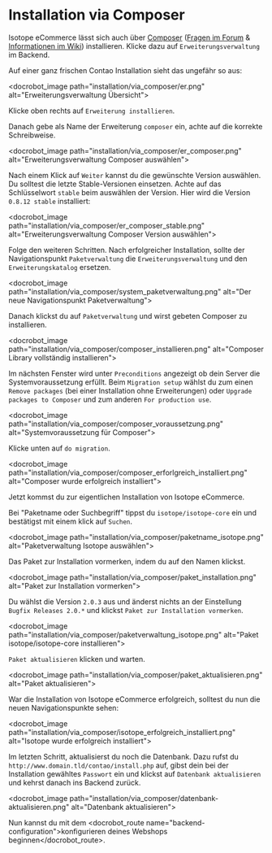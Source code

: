 # Installation via Composer

Isotope eCommerce lässt sich auch über [Composer][1] ([Fragen im Forum][2] & [Informationen im Wiki][3]) installieren. Klicke dazu auf `Erweiterungsverwaltung` im Backend.

Auf einer ganz frischen Contao Installation sieht das ungefähr so aus:

<docrobot_image path="installation/via_composer/er.png" alt="Erweiterungsverwaltung Übersicht">

Klicke oben rechts auf `Erweiterung installieren`.

Danach gebe als Name der Erweiterung `composer` ein, achte auf die korrekte Schreibweise. 

<docrobot_image path="installation/via_composer/er_composer.png" alt="Erweiterungsverwaltung Composer auswählen">

Nach einem Klick auf `Weiter` kannst du die gewünschte Version auswählen. Du solltest die letzte Stable-Versionen einsetzen. Achte auf das Schlüsselwort `stable` beim auswählen der Version. Hier wird die Version `0.8.12 stable` installiert:

<docrobot_image path="installation/via_composer/er_composer_stable.png" alt="Erweiterungsverwaltung Composer Version auswählen">

Folge den weiteren Schritten. Nach erfolgreicher Installation, sollte der Navigationspunkt `Paketverwaltung` die `Erweiterungsverwaltung` und den `Erweiterungskatalog` ersetzen.

<docrobot_image path="installation/via_composer/system_paketverwaltung.png" alt="Der neue Navigationspunkt Paketverwaltung">

Danach klickst du auf `Paketverwaltung` und wirst gebeten Composer zu installieren.

<docrobot_image path="installation/via_composer/composer_installieren.png" alt="Composer Library vollständig installieren">

Im nächsten Fenster wird unter `Preconditions` angezeigt ob dein Server die Systemvoraussetzung erfüllt. Beim `Migration setup` wählst du zum einen `Remove packages` (bei einer Installation ohne Erweiterungen) oder `Upgrade packages to Composer` und zum anderen `For production use`.

<docrobot_image path="installation/via_composer/composer_voraussetzung.png" alt="Systemvoraussetzung für Composer">

Klicke unten auf `do migration`.

<docrobot_image path="installation/via_composer/composer_erforlgreich_installiert.png" alt="Composer wurde erfolgreich installiert">

Jetzt kommst du zur eigentlichen Installation von Isotope eCommerce.

Bei "Paketname oder Suchbegriff" tippst du `isotope/isotope-core` ein und bestätigst mit einem klick auf `Suchen`.

<docrobot_image path="installation/via_composer/paketname_isotope.png" alt="Paketverwaltung Isotope auswählen">

Das Paket zur Installation vormerken, indem du auf den Namen klickst.

<docrobot_image path="installation/via_composer/paket_installation.png" alt="Paket zur Installation vormerken">

Du wählst die Version `2.0.3` aus und änderst nichts an der Einstellung `Bugfix Releases 2.0.*` und klickst `Paket zur Installation vormerken`.

<docrobot_image path="installation/via_composer/paketverwaltung_isotope.png" alt="Paket isotope/isotope-core installieren">

`Paket aktualisieren` klicken und warten.

<docrobot_image path="installation/via_composer/paket_aktualisieren.png" alt="Paket aktualisieren">

War die Installation von Isotope eCommerce erfolgreich, solltest du nun die neuen Navigationspunkte sehen:

<docrobot_image path="installation/via_composer/isotope_erfolgreich_installiert.png" alt="Isotope wurde erfolgreich installiert">

Im letzten Schritt, aktualisierst du noch die Datenbank. Dazu rufst du `http://www.domain.tld/contao/install.php` auf, gibst dein bei der Installation gewähltes `Passwort` ein und klickst auf `Datenbank aktualisieren` und kehrst danach ins Backend zurück.

<docrobot_image path="installation/via_composer/datenbank-aktualisieren.png" alt="Datenbank aktualisieren">

Nun kannst du mit dem <docrobot_route name="backend-configuration">konfigurieren deines Webshops beginnen</docrobot_route>.

[1]: http://c-c-a.org/ueber-composer
[2]: https://community.contao.org/de/forumdisplay.php?168-composer
[3]: http://de.contaowiki.org/Composer
